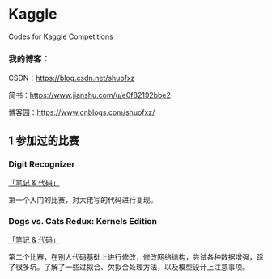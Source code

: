 # Kaggle
Codes for Kaggle Competitions

### 我的博客：

CSDN：https://blog.csdn.net/shuofxz

简书：https://www.jianshu.com/u/e0f82192bbe2

博客园：https://www.cnblogs.com/shuofxz/

## 1 参加过的比赛

### Digit Recognizer

[「笔记 & 代码」](.\Getting-Started\digit-recognizer)

第一个入门的比赛，对大佬写的代码进行复现。

### Dogs vs. Cats Redux: Kernels Edition

[「笔记 & 代码」](.\Playground\Dogs-vs-Cats)

第二个比赛，在别人代码基础上进行修改，修改网络结构，尝试各种数据增强，踩了很多坑。了解了一些过拟合、欠拟合处理方法，以及模型设计上注意事项。

